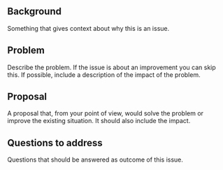 <!--
Welcome to the OpenTracing Specification repo

- Please search for existing issues in order to ensure we don't have duplicate bugs/feature requests.
- Please be respectful and considerate of others when commenting on issues.
- Please provide as much information as possible so we all understand the issue.
- Please don't ask questions here. If you have any question head to our gitter chat https://gitter.im/opentracing/public
-->


## Background
Something that gives context about why this is an issue.

## Problem
Describe the problem. If the issue is about an improvement you can skip this. If possible, include a description of the impact of the problem.

## Proposal
A proposal that, from your point of view, would solve the problem or improve the existing situation. It should also include the impact.

## Questions to address
Questions that should be answered as outcome of this issue.
